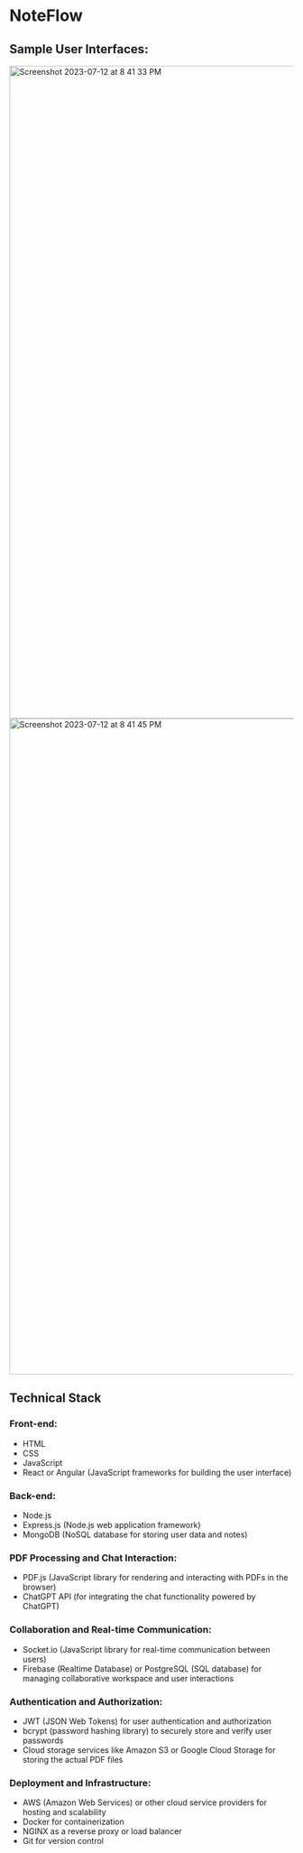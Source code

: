 # NoteFlow

## Sample User Interfaces:
<img width="1157" alt="Screenshot 2023-07-12 at 8 41 33 PM" src="https://github.com/efloresz/NoteFlow/assets/110843762/cc6eb945-8260-46c6-86aa-6e8008323a56">

<img width="1163" alt="Screenshot 2023-07-12 at 8 41 45 PM" src="https://github.com/efloresz/NoteFlow/assets/110843762/bd464869-f675-4ce4-8d27-d2ff123b475d">


## Technical Stack

### Front-end:
- HTML
- CSS
- JavaScript
- React or Angular (JavaScript frameworks for building the user interface)

### Back-end:
- Node.js
- Express.js (Node.js web application framework)
- MongoDB (NoSQL database for storing user data and notes)

### PDF Processing and Chat Interaction:
- PDF.js (JavaScript library for rendering and interacting with PDFs in the browser)
- ChatGPT API (for integrating the chat functionality powered by ChatGPT)

### Collaboration and Real-time Communication:
- Socket.io (JavaScript library for real-time communication between users)
- Firebase (Realtime Database) or PostgreSQL (SQL database) for managing collaborative workspace and user interactions

### Authentication and Authorization:
- JWT (JSON Web Tokens) for user authentication and authorization
- bcrypt (password hashing library) to securely store and verify user passwords
- Cloud storage services like Amazon S3 or Google Cloud Storage for storing the actual PDF files


### Deployment and Infrastructure:
- AWS (Amazon Web Services) or other cloud service providers for hosting and scalability
- Docker for containerization
- NGINX as a reverse proxy or load balancer
- Git for version control
